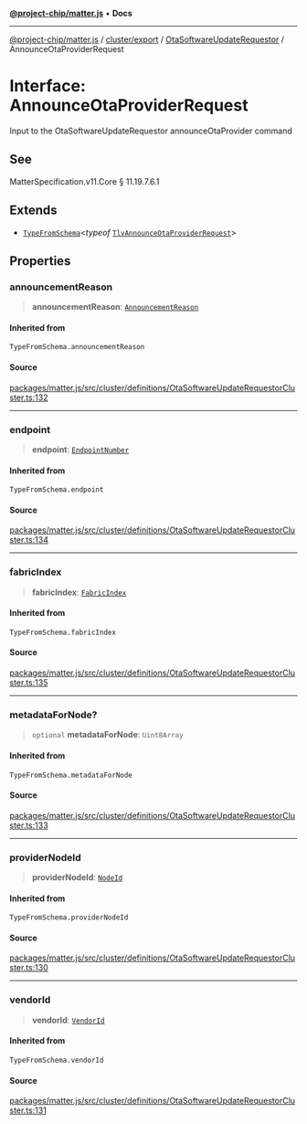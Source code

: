 [**@project-chip/matter.js**](../../../../../README.md) • **Docs**

***

[@project-chip/matter.js](../../../../../modules.md) / [cluster/export](../../../README.md) / [OtaSoftwareUpdateRequestor](../README.md) / AnnounceOtaProviderRequest

# Interface: AnnounceOtaProviderRequest

Input to the OtaSoftwareUpdateRequestor announceOtaProvider command

## See

MatterSpecification.v11.Core § 11.19.7.6.1

## Extends

- [`TypeFromSchema`](../../../../../tlv/export/README.md#typefromschemas)\<*typeof* [`TlvAnnounceOtaProviderRequest`](../README.md#tlvannounceotaproviderrequest)\>

## Properties

### announcementReason

> **announcementReason**: [`AnnouncementReason`](../enumerations/AnnouncementReason.md)

#### Inherited from

`TypeFromSchema.announcementReason`

#### Source

[packages/matter.js/src/cluster/definitions/OtaSoftwareUpdateRequestorCluster.ts:132](https://github.com/project-chip/matter.js/blob/7a8cbb56b87d4ccf34bec5a9a95ab40a1711324f/packages/matter.js/src/cluster/definitions/OtaSoftwareUpdateRequestorCluster.ts#L132)

***

### endpoint

> **endpoint**: [`EndpointNumber`](../../../../../datatype/export/README.md#endpointnumber)

#### Inherited from

`TypeFromSchema.endpoint`

#### Source

[packages/matter.js/src/cluster/definitions/OtaSoftwareUpdateRequestorCluster.ts:134](https://github.com/project-chip/matter.js/blob/7a8cbb56b87d4ccf34bec5a9a95ab40a1711324f/packages/matter.js/src/cluster/definitions/OtaSoftwareUpdateRequestorCluster.ts#L134)

***

### fabricIndex

> **fabricIndex**: [`FabricIndex`](../../../../../datatype/export/README.md#fabricindex)

#### Inherited from

`TypeFromSchema.fabricIndex`

#### Source

[packages/matter.js/src/cluster/definitions/OtaSoftwareUpdateRequestorCluster.ts:135](https://github.com/project-chip/matter.js/blob/7a8cbb56b87d4ccf34bec5a9a95ab40a1711324f/packages/matter.js/src/cluster/definitions/OtaSoftwareUpdateRequestorCluster.ts#L135)

***

### metadataForNode?

> `optional` **metadataForNode**: `Uint8Array`

#### Inherited from

`TypeFromSchema.metadataForNode`

#### Source

[packages/matter.js/src/cluster/definitions/OtaSoftwareUpdateRequestorCluster.ts:133](https://github.com/project-chip/matter.js/blob/7a8cbb56b87d4ccf34bec5a9a95ab40a1711324f/packages/matter.js/src/cluster/definitions/OtaSoftwareUpdateRequestorCluster.ts#L133)

***

### providerNodeId

> **providerNodeId**: [`NodeId`](../../../../../datatype/export/README.md#nodeid)

#### Inherited from

`TypeFromSchema.providerNodeId`

#### Source

[packages/matter.js/src/cluster/definitions/OtaSoftwareUpdateRequestorCluster.ts:130](https://github.com/project-chip/matter.js/blob/7a8cbb56b87d4ccf34bec5a9a95ab40a1711324f/packages/matter.js/src/cluster/definitions/OtaSoftwareUpdateRequestorCluster.ts#L130)

***

### vendorId

> **vendorId**: [`VendorId`](../../../../../datatype/export/README.md#vendorid)

#### Inherited from

`TypeFromSchema.vendorId`

#### Source

[packages/matter.js/src/cluster/definitions/OtaSoftwareUpdateRequestorCluster.ts:131](https://github.com/project-chip/matter.js/blob/7a8cbb56b87d4ccf34bec5a9a95ab40a1711324f/packages/matter.js/src/cluster/definitions/OtaSoftwareUpdateRequestorCluster.ts#L131)
